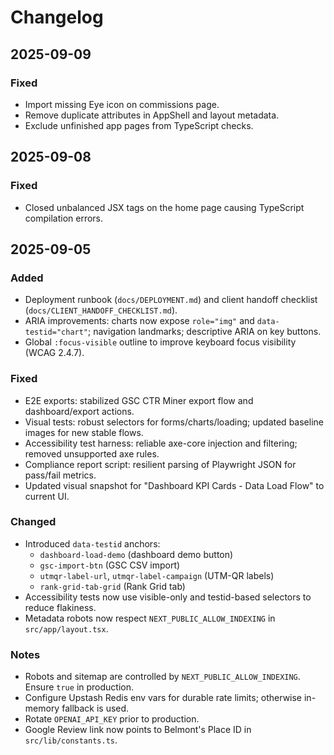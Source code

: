 # Changelog

## 2025-09-09

### Fixed

- Import missing Eye icon on commissions page.
- Remove duplicate attributes in AppShell and layout metadata.
- Exclude unfinished app pages from TypeScript checks.

## 2025-09-08

### Fixed

- Closed unbalanced JSX tags on the home page causing TypeScript compilation errors.

## 2025-09-05

### Added

- Deployment runbook (`docs/DEPLOYMENT.md`) and client handoff checklist (`docs/CLIENT_HANDOFF_CHECKLIST.md`).
- ARIA improvements: charts now expose `role="img"` and `data-testid="chart"`; navigation landmarks; descriptive ARIA on key buttons.
- Global `:focus-visible` outline to improve keyboard focus visibility (WCAG 2.4.7).

### Fixed

- E2E exports: stabilized GSC CTR Miner export flow and dashboard/export actions.
- Visual tests: robust selectors for forms/charts/loading; updated baseline images for new stable flows.
- Accessibility test harness: reliable axe-core injection and filtering; removed unsupported axe rules.
- Compliance report script: resilient parsing of Playwright JSON for pass/fail metrics.
- Updated visual snapshot for "Dashboard KPI Cards - Data Load Flow" to current UI.

### Changed

- Introduced `data-testid` anchors:
  - `dashboard-load-demo` (dashboard demo button)
  - `gsc-import-btn` (GSC CSV import)
  - `utmqr-label-url`, `utmqr-label-campaign` (UTM-QR labels)
  - `rank-grid-tab-grid` (Rank Grid tab)
- Accessibility tests now use visible-only and testid-based selectors to reduce flakiness.
- Metadata robots now respect `NEXT_PUBLIC_ALLOW_INDEXING` in `src/app/layout.tsx`.

### Notes

- Robots and sitemap are controlled by `NEXT_PUBLIC_ALLOW_INDEXING`. Ensure `true` in production.
- Configure Upstash Redis env vars for durable rate limits; otherwise in-memory fallback is used.
- Rotate `OPENAI_API_KEY` prior to production.
- Google Review link now points to Belmont's Place ID in `src/lib/constants.ts`.
